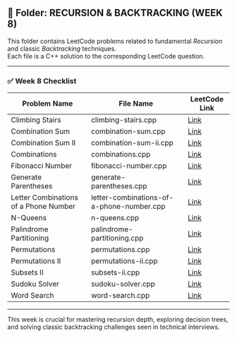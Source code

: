 ## 📂 Folder: RECURSION & BACKTRACKING (WEEK 8)

This folder contains LeetCode problems related to fundamental *Recursion* and classic *Backtracking* techniques.  
Each file is a C++ solution to the corresponding LeetCode question.

---

### ✅ Week 8 Checklist

| Problem Name                           | File Name                              | LeetCode Link |
|----------------------------------------|----------------------------------------|---------------|
| Climbing Stairs                        | climbing-stairs.cpp                    | [Link](https://leetcode.com/problems/climbing-stairs) |
| Combination Sum                        | combination-sum.cpp                    | [Link](https://leetcode.com/problems/combination-sum) |
| Combination Sum II                     | combination-sum-ii.cpp                 | [Link](https://leetcode.com/problems/combination-sum-ii) |
| Combinations                           | combinations.cpp                       | [Link](https://leetcode.com/problems/combinations) |
| Fibonacci Number                       | fibonacci-number.cpp                   | [Link](https://leetcode.com/problems/fibonacci-number) |
| Generate Parentheses                   | generate-parentheses.cpp               | [Link](https://leetcode.com/problems/generate-parentheses) |
| Letter Combinations of a Phone Number  | letter-combinations-of-a-phone-number.cpp | [Link](https://leetcode.com/problems/letter-combinations-of-a-phone-number) |
| N-Queens                               | n-queens.cpp                           | [Link](https://leetcode.com/problems/n-queens) |
| Palindrome Partitioning                | palindrome-partitioning.cpp            | [Link](https://leetcode.com/problems/palindrome-partitioning) |
| Permutations                           | permutations.cpp                       | [Link](https://leetcode.com/problems/permutations) |
| Permutations II                        | permutations-ii.cpp                    | [Link](https://leetcode.com/problems/permutations-ii) |
| Subsets II                             | subsets-ii.cpp                         | [Link](https://leetcode.com/problems/subsets-ii) |
| Sudoku Solver                          | sudoku-solver.cpp                      | [Link](https://leetcode.com/problems/sudoku-solver) |
| Word Search                            | word-search.cpp                        | [Link](https://leetcode.com/problems/word-search) |

---

This week is crucial for mastering recursion depth, exploring decision trees,  
and solving classic backtracking challenges seen in technical interviews.
